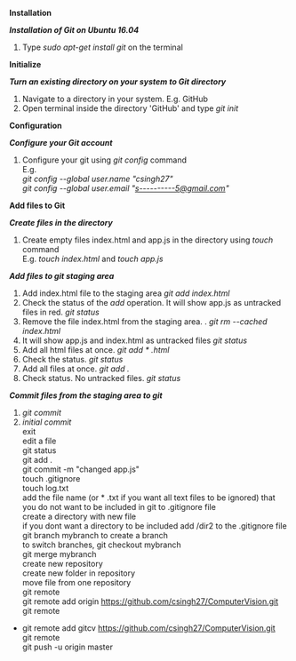 **Installation**   

***Installation of Git on Ubuntu 16.04***
1. Type *sudo apt-get install git* on the terminal  

**Initialize**  

***Turn an existing directory on your system to Git directory***   
1. Navigate to a directory in your system. E.g. GitHub  
2. Open terminal inside the directory 'GitHub' and type *git init*  

**Configuration** 

***Configure your Git account***
1. Configure your git using *git config* command  
E.g.  
*git config --global user.name "csingh27"*  
*git config --global user.email "s----------5@gmail.com"* 

**Add files to Git**  

***Create files in the directory***
1. Create empty files index.html and app.js in the directory using *touch* command  
E.g. *touch index.html* and *touch app.js*  

***Add files to git staging area***  
1. Add index.html file to the staging area
*git add index.html*  
2. Check the status of the *add* operation. It will show app.js as untracked files in red. 
*git status*  
3. Remove the file index.html from the staging area. .
*git rm --cached index.html*    
4. It will show app.js and index.html as untracked files
*git status*  
5. Add all html files at once.
*git add * .html* 
6. Check the status.
*git status*  
7. Add all files at once.
*git add .*  
8. Check status. No untracked files.
*git status*

***Commit files from the staging area to git***

1. *git commit*
2. *initial commit*  
exit  
edit a file   
git status  
git add .  
git commit -m "changed app.js"  
touch .gitignore  
touch log.txt  
add the file name (or * .txt if you want all text files to be ignored) that you do not want to be included in git to .gitignore   file  
create a directory with new file  
if you dont want a directory to be included add /dir2 to the .gitignore file  
git branch mybranch to create a branch  
to switch branches, git checkout mybranch  
git merge mybranch  
create new repository  
create new folder in repository   
move file from one repository  
git remote  
git remote add origin https://github.com/csingh27/ComputerVision.git  
git remote  
* git remote add gitcv https://github.com/csingh27/ComputerVision.git  
git remote  
git push -u origin master  
